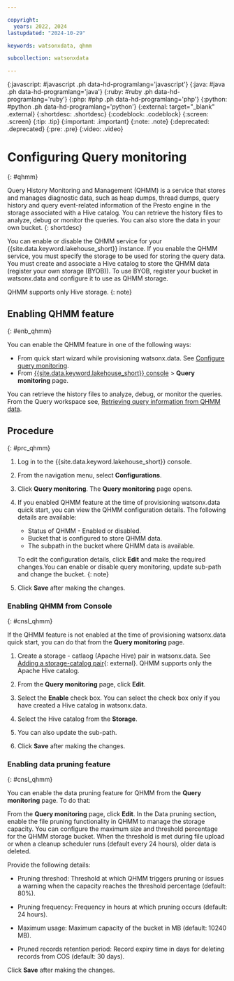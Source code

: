 ```yaml
---

copyright:
  years: 2022, 2024
lastupdated: "2024-10-29"

keywords: watsonxdata, qhmm

subcollection: watsonxdata

---
```


{:javascript: #javascript .ph data-hd-programlang='javascript'}
{:java: #java .ph data-hd-programlang='java'}
{:ruby: #ruby .ph data-hd-programlang='ruby'}
{:php: #php .ph data-hd-programlang='php'}
{:python: #python .ph data-hd-programlang='python'}
{:external: target="_blank" .external}
{:shortdesc: .shortdesc}
{:codeblock: .codeblock}
{:screen: .screen}
{:tip: .tip}
{:important: .important}
{:note: .note}
{:deprecated: .deprecated}
{:pre: .pre}
{:video: .video}

# Configuring Query monitoring
{: #qhmm}

Query History Monitoring and Management (QHMM) is a service that stores and manages diagnostic data, such as  heap dumps, thread dumps, query history and query event-related information of the Presto engine in the storage associated with a Hive catalog. You can retrieve the history files to analyze, debug or monitor the queries. You can also store the data in your own bucket.
{: shortdesc}

You can enable or disable the QHMM service for your {{site.data.keyword.lakehouse_short}} instance. If you enable the QHMM service, you must specify the storage to be used for storing the query data.
You must create and associate a Hive catalog to store the QHMM data (register your own storage (BYOB)). To use BYOB, register your bucket in watsonx.data and configure it to use as QHMM storage.

QHMM supports only Hive storage.
{: note}

## Enabling QHMM feature
{: #enb_qhmm}

You can enable the QHMM feature in one of the following ways:

* From quick start wizard while provisioning watsonx.data. See [Configure query monitoring](https://cloud.ibm.com/docs/watsonxdata?topic=watsonxdata-quick_start#qs_montr).
* From [{{site.data.keyword.lakehouse_short}} console](#cnsl_qhmm) > **Query monitoring** page.

You can retrieve the history files to analyze, debug, or monitor the queries. From the Query workspace see, [Retrieving query information from QHMM data]({{site.data.keyword.ref-ret_qhmm-link}}).


## Procedure
{: #prc_qhmm}


1. Log in to the {{site.data.keyword.lakehouse_short}} console.
2. From the navigation menu, select **Configurations**.
3. Click **Query monitoring**. The **Query monitoring** page opens.
4. If you enabled QHMM feature at the time of provisioning watsonx.data quick start, you can view the QHMM configuration details. The following details are available:
    * Status of QHMM - Enabled or disabled.
    * Bucket that is configured to store QHMM data.
    * The subpath in the bucket where QHMM data is available.

   To edit the configuration details, click **Edit** and make the required changes.You can enable or disable query monitoring, update sub-path and change the bucket.
   {: note}

5. Click **Save** after making the changes.

### Enabling QHMM from Console
{: #cnsl_qhmm}

If the QHMM feature is not enabled at the time of provisioning watsonx.data quick start, you can do that from the **Query monitoring** page.

1. Create a storage - catlaog (Apache Hive) pair in watsonx.data. See [Adding a storage-catalog pair]({{site.data.keyword.ref-reg_bucket-link}}){: external}. QHMM supports only the Apache Hive catalog.

2. From the **Query monitoring** page, click **Edit**.

3. Select the **Enable** check box. You can select the check box only if you have created a Hive catalog in watsonx.data.

4. Select the Hive catalog from the **Storage**.

5. You can also update the sub-path.

6. Click **Save** after making the changes.


### Enabling data pruning feature
{: #cnsl_qhmm}

You can enable the data pruning feature for QHMM from the **Query monitoring** page. To do that:

From the **Query monitoring** page, click **Edit**. In the Data pruning section, enable the file pruning functionality in QHMM to manage the storage capacity. You can configure the maximum size and threshold percentage for the QHMM storage bucket. When the threshold is met during file upload or when a cleanup scheduler runs (default every 24 hours), older data is deleted.

Provide the following details:

   * Pruning threshod: Threshold at which QHMM triggers pruning or issues a warning when the capacity reaches the threshold percentage (default: 80%).

   * Pruning frequency: Frequency in hours at which pruning occurs (default: 24 hours).

   * Maximum usage: Maximum capacity of the bucket in MB (default: 10240 MB).

   * Pruned records retention period: Record expiry time in days for deleting records from COS (default: 30 days).


Click **Save** after making the changes.
